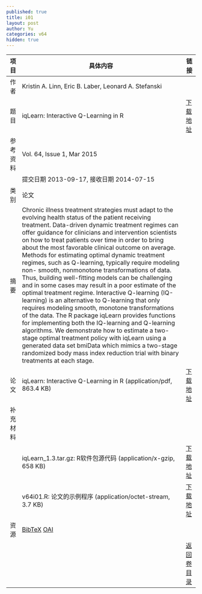 ```yaml
---
published: true
title: i01
layout: post
author: Yu
categories: v64
hidden: true
---
```


| 项目 | 具体内容 | 链接 |
|---:|---|---|
| 作者 | Kristin A. Linn, Eric B. Laber, Leonard A. Stefanski| |
| 题目 |iqLearn: Interactive Q-Learning in R | [下载地址](http://www.jstatsoft.org/v64/i01/paper) |
| 参考资料 |Vol. 64, Issue 1, Mar 2015 | |
| | 提交日期 2013-09-17, 接收日期 2014-07-15| | 
| 类别 | 论文| |
| 摘要 | Chronic illness treatment strategies must adapt to the evolving health status of the patient receiving treatment. Data-driven dynamic treatment regimes can offer guidance for clinicians and intervention scientists on how to treat patients over time in order to bring about the most favorable clinical outcome on average. Methods for estimating optimal dynamic treatment regimes, such as Q-learning, typically require modeling non- smooth, nonmonotone transformations of data. Thus, building well-fitting models can be challenging and in some cases may result in a poor estimate of the optimal treatment regime. Interactive Q-learning (IQ-learning) is an alternative to Q-learning that only requires modeling smooth, monotone transformations of the data. The R package iqLearn provides functions for implementing both the IQ-learning and Q-learning algorithms. We demonstrate how to estimate a two-stage optimal treatment policy with iqLearn using a generated data set bmiData which mimics a two-stage randomized body mass index reduction trial with binary treatments at each stage.| |
| 论文 | iqLearn: Interactive Q-Learning in R  (application/pdf, 863.4 KB)| [下载地址](http://www.jstatsoft.org/v64/i01/paper) |
| 补充材料 | | |
| |iqLearn_1.3.tar.gz: R软件包源代码  (application/x-gzip, 658 KB)|  [下载地址](http://www.jstatsoft.org/v64/i01/supp/1) |
| |v64i01.R:           论文的示例程序  (application/octet-stream, 3.7 KB)|  [下载地址](http://www.jstatsoft.org/v64/i01/supp/2) |
| 资源 | [BibTeX](http://www.jstatsoft.org/v64/i01/bibtex) [OAI](http://www.jstatsoft.org/oai?verb=GetRecord&identifier=oai.jstatsoft/v64/i01&prefix=oai_dc)| |
| |  | [返回卷目录]({{site.baseurl}}/volume/v64.html) |
